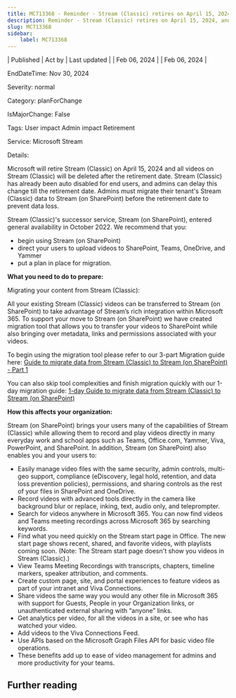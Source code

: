 ```yaml
---
title: MC713368 - Reminder - Stream (Classic) retires on April 15, 2024, and all unmigrated videos will be deleted
description: Reminder - Stream (Classic) retires on April 15, 2024, and all unmigrated videos will be deleted
slug: MC713368
sidebar:
    label: MC713368
---
```


| Published | Act by | Last updated |
| Feb 06, 2024 |  | Feb 06, 2024 |

EndDateTime: Nov 30, 2024

Severity: normal

Category: planForChange

IsMajorChange: False

Tags: User impact Admin impact Retirement

Service: Microsoft Stream

Details: 

<p>Microsoft will retire Stream (Classic) on April 15, 2024 and all videos on Stream (Classic) will be deleted after the retirement date. Stream (Classic) has already been auto disabled for end users, and admins can delay this change till the retirement date. Admins must migrate their tenant's Stream (Classic) data to Stream (on SharePoint) before the retirement date to prevent data loss.
</p><p>Stream (Classic)'s successor service, Stream (on SharePoint), entered general availability in October 2022. We recommend that you:
</p><ul><li>begin using Stream (on SharePoint)
</li><li>direct your users to upload videos to SharePoint, Teams, OneDrive, and Yammer
</li><li>put a plan in place for migration.
</li></ul><p><b>What you need to do to prepare:</b>
</p><p>Migrating your content from Stream (Classic):
</p><p>All your existing Stream (Classic) videos can be transferred to Stream (on SharePoint) to take advantage of Stream’s rich integration within Microsoft 365. To support your move to Stream (on SharePoint) we have created migration tool that allows you to transfer your videos to SharePoint while also bringing over metadata, links and permissions associated with your videos.
</p><p>To begin using the migration tool please refer to our 3-part Migration guide here: <a href="https://learn.microsoft.com/en-us/stream/streamnew/stream-migration-guide-part1" target="_blank">Guide to migrate data from Stream (Classic) to Stream (on SharePoint) - Part 1</a></p><p>You can also skip tool complexities and finish migration quickly with our 1-day migration guide: <a href="https://learn.microsoft.com/en-us/stream/streamnew/stream-migration-guide-1-day-migration" target="_blank">1-day Guide to migrate data from Stream (Classic) to Stream (on SharePoint)</a></p><p><b>How this affects your organization:</b>
</p><p>Stream (on SharePoint) brings your users many of the capabilities of Stream (Classic) while allowing them to record and play videos directly in many everyday work and school apps such as Teams, Office.com, Yammer, Viva, PowerPoint, and SharePoint. In addition, Stream (on SharePoint) also enables you and your users to:
</p><ul><li>Easily manage video files with the same security, admin controls, multi-geo support, compliance (eDiscovery, legal hold, retention, and data loss prevention policies), permissions, and sharing controls as the rest of your files in SharePoint and OneDrive.
</li><li>Record videos with advanced tools directly in the camera like background blur or replace, inking, text, audio only, and teleprompter.
</li><li>Search for videos anywhere in Microsoft 365. You can now find videos and Teams meeting recordings across Microsoft 365 by searching keywords.
</li><li>Find what you need quickly on the Stream start page in Office. The new start page shows recent, shared, and favorite videos, with playlists coming soon. (Note: The Stream start page doesn't show you videos in Stream (Classic).)
</li><li>View Teams Meeting Recordings with transcripts, chapters, timeline markers, speaker attribution, and comments.
</li><li>Create custom page, site, and portal experiences to feature videos as part of your intranet and Viva Connections.
</li><li>Share videos the same way you would any other file in Microsoft 365 with support for Guests, People in your Organization links, or unauthenticated external sharing with “anyone” links.
</li><li>Get analytics per video, for all the videos in a site, or see who has watched your video.
</li><li>Add videos to the Viva Connections Feed.
</li><li>Use APIs based on the Microsoft Graph Files API for basic video file operations.
</li><li>These benefits add up to ease of video management for admins and more productivity for your teams.</li></ul>

## Further reading
